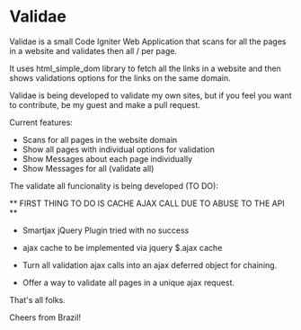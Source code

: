 # Validae

Validae is a small Code Igniter Web Application that scans for all the pages in a website and validates then all / per page.

It uses html_simple_dom library to fetch all the links in a website and then shows validations options for the links on the 
same domain.

Validae is being developed to validate my own sites, but if you feel you want to contribute, be my guest and make a pull request.

Current features:

- Scans for all pages in the website domain 
- Show all pages with individual options for validation
- Show Messages about each page individually
- Show Messages for all (validate all)

The validate all funcionality is being developed (TO DO):

** FIRST THING TO DO IS CACHE AJAX CALL DUE TO ABUSE TO THE API ** 

- Smartjax jQuery Plugin tried with no success
- ajax cache to be implemented via jquery $.ajax cache

- Turn all validation ajax calls into an ajax deferred object for chaining.
- Offer a way to validate all pages in a unique ajax request.

That's all folks.

Cheers from Brazil!